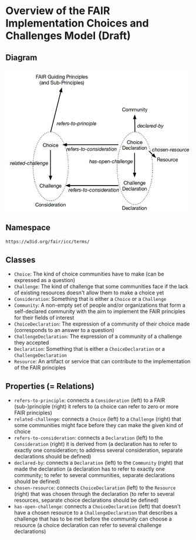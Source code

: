 # Overview of the FAIR Implementation Choices and Challenges Model (Draft)

## Diagram

![diagram](icc-overview-diagram.png)

## Namespace

    https://w3id.org/fair/icc/terms/

## Classes

- `Choice`: The kind of choice communities have to make (can be expressed as a question)
- `Challenge`: The kind of challenge that some communities face if the lack of existing resources doesn't allow them to make a choice yet
- `Consideration`: Something that is either a `Choice` or a `Challenge`
- `Community`: A non-empty set of people and/or organizations that form a self-declared community with the aim to implement the FAIR principles for their fields of interest
- `ChoiceDeclaration`: The expression of a community of their choice made (corresponds to an answer to a question)
- `ChallengeDeclaration`: The expression of a community of a challenge they accepted
- `Declaration`: Something that is either a `ChoiceDeclaration` or a `ChallengeDeclaration`
- `Resource`: An artifact or service that can contribute to the implementation of the FAIR principles

## Properties (= Relations)

- `refers-to-principle`: connects a `Consideration` (left) to a FAIR (sub-)principle (right) it refers to (a choice can refer to zero or more FAIR principles)
- `related-challenge`: connects a `Choice` (left) to a `Challenge` (right) that some communities might face before they can make the given kind of choice
- `refers-to-consideration`: connects a `Declaration` (left) to the `Consideration` (right) it is derived from (a declaration has to refer to exactly one consideration; to address several consideration, separate declarations should be defined)
- `declared-by`: connects a `Declaration` (left) to the `Community` (right) that made the declaration (a declaration has to refer to exactly one community; to refer to several communities, separate declarations should be defined)
- `chosen-resource`: connects `ChoiceDeclaration` (left) to the `Resource` (right) that was chosen through the declaration (to refer to several resources, separate choice declarations should be defined)
- `has-open-challenge`: connects a `ChoiceDeclaration` (left) that doesn't have a chosen resource to a `ChallengeDeclaration` that describes a challenge that has to be met before the community can choose a resource (a choice declaration can refer to several challenge declarations)

